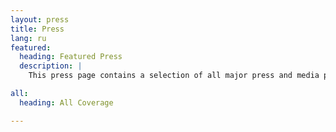 ```yaml
---
layout: press
title: Press
lang: ru
featured:
  heading: Featured Press
  description: | 
    This press page contains a selection of all major press and media placements from FIO. An exhaustive list can be obtained at the bottom of the page. For press inquiries, please contact us at [press@fioprotocol.io](mailto:press@fioprotocol.io).

all:
  heading: All Coverage

---
```

